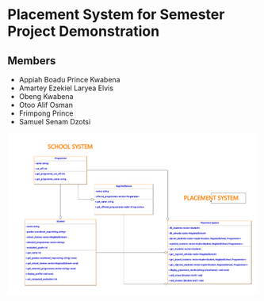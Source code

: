 # Placement System for Semester Project Demonstration

## Members

- Appiah Boadu Prince Kwabena
- Amartey Ezekiel Laryea Elvis
- Obeng Kwabena
- Otoo Alif Osman
- Frimpong Prince
- Samuel Senam Dzotsi

![UML Class Diagram](UML-diagram-for-system.png)
